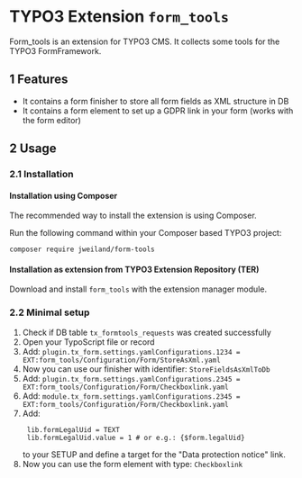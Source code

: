 # TYPO3 Extension `form_tools`

Form_tools is an extension for TYPO3 CMS. It collects some tools for the TYPO3 FormFramework.

## 1 Features

* It contains a form finisher to store all form fields as XML structure in DB
* It contains a form element to set up a GDPR link in your form (works with the form editor)

## 2 Usage

### 2.1 Installation

#### Installation using Composer

The recommended way to install the extension is using Composer.

Run the following command within your Composer based TYPO3 project:

```
composer require jweiland/form-tools
```

#### Installation as extension from TYPO3 Extension Repository (TER)

Download and install `form_tools` with the extension manager module.

### 2.2 Minimal setup

1) Check if DB table `tx_formtools_requests` was created successfully
2) Open your TypoScript file or record
3) Add: `plugin.tx_form.settings.yamlConfigurations.1234 = EXT:form_tools/Configuration/Form/StoreAsXml.yaml`
4) Now you can use our finisher with identifier: `StoreFieldsAsXmlToDb`
5) Add: `plugin.tx_form.settings.yamlConfigurations.2345 = EXT:form_tools/Configuration/Form/Checkboxlink.yaml`
6) Add: `module.tx_form.settings.yamlConfigurations.2345 = EXT:form_tools/Configuration/Form/Checkboxlink.yaml`
7) Add: 
   ```
    lib.formLegalUid = TEXT
    lib.formLegalUid.value = 1 # or e.g.: {$form.legalUid}
   ```
   to your SETUP and define a target for the "Data protection notice" link.
7) Now you can use the form element with type: `Checkboxlink`